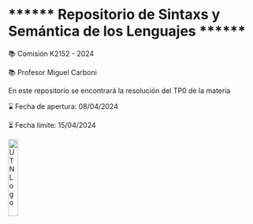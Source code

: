 <h1> ****** Repositorio de Sintaxs y Semántica de los Lenguajes ****** </h1>


<p> 📚 Comisión K2152 - 2024 </p>

<p> 📚 Profesor Miguel Carboni </p>

<p> En este repositorio se encontrará la resolución del TP0 de la materia </p>

<p> ⌛ Fecha de apertura: 08/04/2024 </p>

<p> ⏳ Fecha límite: 15/04/2024 </p>


<img src="https://scontent.faep14-3.fna.fbcdn.net/v/t39.30808-6/305283773_449817203832651_7396658677764452920_n.jpg?_nc_cat=102&ccb=1-7&_nc_sid=5f2048&_nc_ohc=fHbyfFdw9vEAb6cWGiy&_nc_ht=scontent.faep14-3.fna&oh=00_AfDYhYgm2yLa5LhhWK4CRr7SPBtEF0XlZZ0MhwV764dwvw&oe=661E1F93" alt="UTNLogo" width='20%'/>
